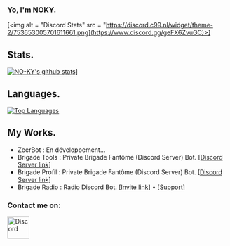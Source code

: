 ### Yo, I'm NOKY.

[<img alt = "Discord Stats" src = "https://discord.c99.nl/widget/theme-2/753653005701611661.png](https://www.discord.gg/geFX6ZvuGC)>]

## Stats.

[![NO-KY's github stats](https://github-readme-stats.vercel.app/api?username=NO-KY&show_icons=true&theme=midnight-purple&count_private=false)](https://github.com/NO-KY)]

## Languages.

<p>
    <a href="http://www.open-std.org/jtc1/sc22/wg14/%22%3E<img alt="JavaScript" src="https://img.shields.io/badge/-JavaScript-f0db4f?logo=JavaScript&logoColor=white" /></a>
</p>

[![Top Languages](https://github-readme-stats.vercel.app/api/top-langs/?username=NO-KY&layout=compact&theme=midnight-purple)](https://github.com/NO-KY)

## My Works.

- ZeerBot : En développement...
- Brigade Tools : Private Brigade Fantôme (Discord Server) Bot. [[Discord Server link](https://discord.gg/geFX6ZvuGC)]
- Brigade Profil : Private Brigade Fantôme (Discord Server) Bot. [[Discord Server link](https://discord.gg/geFX6ZvuGC)]
- Brigade Radio : Radio Discord Bot. [[Invite link](https://discord.com/api/oauth2/authorize?client_id=859644153461997608&permissions=2213865792&scope=bot)] • [[Support](https://discord.gg/geFX6ZvuGC)]

### Contact me on:

[<img width = "50px" src="https://cdn4.iconfinder.com/data/icons/logos-and-brands/512/91_Discord_logo_logos-512.png" alt="Discord"/>](https://discord.gg/geFX6ZvuGC)
